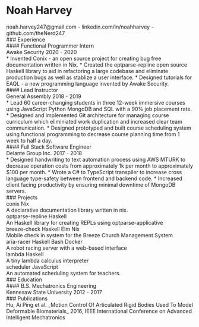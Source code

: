 # Noah Harvey
<section class="contact">
noah.harvey247@gmail.com - linkedin.com/in/noahharvey - github.com/theNerd247</section>

<section class="section experience">
### Experience
<div class="section-contents">
<div class="subsection">
#### Functional Programmer Intern
<div class="aligned">
<span class="left-align">Awake Security</span>
<span class="right-align">
2020 - 2020
 </span>
 </div>

 <div class="content">
 * Invented Conix - an open source project for creating bug free documentation written in Nix.
* Created the optparse-repline open source Haskell library to aid in
      refactoring a large codebase and eliminate production bugs as well as
      stablize a user interface.
* Designed tutorials for EAQL - a new programming language invented by Awake Security.
 </div>
</div>
<div class="subsection">
#### Lead Instructor
<div class="aligned">
<span class="left-align">General Assembly</span>
<span class="right-align">
2018 - 2019
 </span>
 </div>

 <div class="content">
 * Lead 60 career-changing students in three 12-week immersive courses using JavaScript Python MongoDB and SQL with a 90% job placement rate.
* Designed and implemented Git architecture for managing course curriculum which eliminiated work duplication and increased clear team communication.
* Designed prototyped and built course scheduling system using functional programming to decrease course planning time from 1 week to half a day.
 </div>
</div>
<div class="subsection">
#### Full Stack Software Engineer
<div class="aligned">
<span class="left-align">Delante Group Inc.</span>
<span class="right-align">
2017 - 2018
 </span>
 </div>

 <div class="content">
 * Designed handwriting to text automation process using AWS MTURK to decrease operation costs from approximately 1k per month to approximately $100 per month.
* Wrote a C# to TypeScript transpiler to increase cross language type-safety between frontend and backend code.
* Increased client facing productivity by ensuring minimal downtime of MongoDB servers.
 </div>
</div>
</div>
</section>
<section class="section projects">
### Projects
<div class="section-contents">
<div class="subsection">

<div class="aligned">
<span class="left-align">conix</span>
<span class="right-align">
Nix
 </span>
 </div>

 <div class="content">
 A declarative documentation library written in nix.
 </div>
</div>
<div class="subsection">

<div class="aligned">
<span class="left-align">optparse-repline</span>
<span class="right-align">
Haskell
 </span>
 </div>

 <div class="content">
 An Haskell library for creating REPLs using optparse-applicative
 </div>
</div>
<div class="subsection">

<div class="aligned">
<span class="left-align">breeze-check</span>
<span class="right-align">
Haskell Elm Nix
 </span>
 </div>

 <div class="content">
 Mobile check in system for the Breeze Church Management System
 </div>
</div>
<div class="subsection">

<div class="aligned">
<span class="left-align">aria-racer</span>
<span class="right-align">
Haskell Bash Docker
 </span>
 </div>

 <div class="content">
 A robot racing server with a web-based interface
 </div>
</div>
<div class="subsection">

<div class="aligned">
<span class="left-align">lambda</span>
<span class="right-align">
Haskell
 </span>
 </div>

 <div class="content">
 A tiny lambda calculus interpreter
 </div>
</div>
<div class="subsection">

<div class="aligned">
<span class="left-align">scheduler</span>
<span class="right-align">
JavaScript
 </span>
 </div>

 <div class="content">
 An automated scheduling system for teachers.
 </div>
</div>
</div>
</section>
<section class="section ">
### Education
<div class="section-contents">
<div class="subsection">
#### B.S. Mechatronics Engineering
<div class="aligned">
<span class="left-align">Kennesaw State University</span>
<span class="right-align">
2012 - 2017
 </span>
 </div>

 <div class="content">
 
 </div>
</div>
</div>
</section>
<section class="section ">
### Publications
<div class="section-contents">
<span class="publication-item">
Hu, Ai Ping et al. _Motion Control Of Articulated Rigid Bodies Used To Model Deformable Biomaterials_ 2016, IEEE International Conference on Advanced Intelligent Mechatronics
</span>
</div>
</section>
